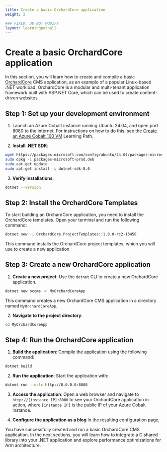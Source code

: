 ```yaml
---
title: Create a basic OrchardCore application
weight: 2

### FIXED, DO NOT MODIFY
layout: learningpathall
---
```


# Create a basic OrchardCore application

In this section, you will learn how to create and compile a basic [OrchardCore](https://github.com/OrchardCMS/OrchardCore) CMS application, as an example of a popular Linux-based .NET workload. OrchardCore is a modular and multi-tenant application framework built with ASP.NET Core, which can be used to create content-driven websites.

## Step 1: Set up your development environment

1. Launch an Azure Cobalt instance running Ubuntu 24.04, and open port 8080 to the internet. For instructions on how to do this, see the [Create an Azure Cobalt 100 VM](../../cobalt) Learning Path.

2. **Install .NET SDK**:

```bash
wget https://packages.microsoft.com/config/ubuntu/24.04/packages-microsoft-prod.deb
sudo dpkg -i packages-microsoft-prod.deb
sudo apt-get update
sudo apt-get install -y dotnet-sdk-8.0
```

3. **Verify installations**:

```bash
dotnet --version
```

## Step 2: Install the OrchardCore Templates

To start building an OrchardCore application, you need to install the OrchardCore templates. Open your terminal and run the following command:

```bash
dotnet new -i OrchardCore.ProjectTemplates::1.0.0-rc2-13450
```

This command installs the OrchardCore project templates, which you will use to create a new application.

## Step 3: Create a new OrchardCore application

1. **Create a new project**: Use the `dotnet` CLI to create a new OrchardCore application.

```bash
dotnet new occms -n MyOrchardCoreApp
```

   This command creates a new OrchardCore CMS application in a directory named `MyOrchardCoreApp`.

2. **Navigate to the project directory**:

```bash
cd MyOrchardCoreApp
```

## Step 4: Run the OrchardCore application

1. **Build the application**: Compile the application using the following command:

```bash
dotnet build
```

2. **Run the application**: Start the application with:

```bash
dotnet run --urls http://0.0.0.0:8080
```

3. **Access the application**: Open a web browser and navigate to `http://[instance IP]:8080` to see your OrchardCore application in action, where `[instance IP]` is the public IP of your Azure Cobalt instance.

4. **Configure the application as a blog** In the resulting configuration page, 

You have successfully created and run a basic OrchardCore CMS application. In the next sections, you will learn how to integrate a C shared library into your .NET application and explore performance optimizations for Arm architecture.